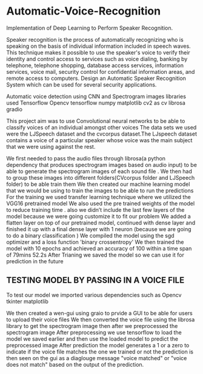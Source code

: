 # Automatic-Voice-Recognition
Implementation of Deep Learning to Perform Speaker Recognition.

Speaker recognition is the process of automatically recognizing who is speaking 
on the basis of individual information included in speech waves. This 
technique makes it possible to use the speaker's voice to verify their identity 
and control access to services such as voice dialing, banking by telephone, 
telephone shopping, database access services, information services, voice 
mail, security control for confidential information areas, and remote access to 
computers. Design an Automatic Speaker Recognition System which can be 
used for several security applications. 

Automatic voice detection using CNN and Spectrogram images 
libraries used 
Tensorflow
Opencv
tensorflow
numpy 
matplotlib
cv2 as cv
librosa
gradio

This project aim was to use Convolutional neural networks to be able to classify voices of an individual amongst other voices 
The data sets we  used were the LJSpeech dataset and the cvcorpus dataset.The LJspeech dataset contains a voice of a particular speaker whose voice was the main subject that we were using against the rest.

We first needed to pass the audio files through librosa(a python dependency that produces spectrogram images based on audio input) to be able to generate the spectrogram images of each sound file .
We then had to group these images into different folders(CVcorpus folder and LJSpeech folder) to be able train them
We then created our machine learning model that we would be using to train the images to be able to run the predictions 
For the training we used transfer learning technique where we utilized the  VGG16 pretrained model 
We also used the pre trained weights of the model to reduce training time . also we didn’t include the last few layers of the model because we were going customize it to fit our problem 
We added  a flatten layer on top of our pretrained model, continued with dense layer and finished it up with a final dense layer with 1 neuron (because we are going to do a binary classification ) 
We compiled the model using the sgd optimizer and a loss function 'binary crossentropy'
We then trained the model with 10 epochs and achieved an accuracy of 100 within a time span of 79mins 52.2s 
After Trianing we saved the model so we can use it for prediction in the future


## TESTING MODEL BY PASSING IN A VOICE FILE
To test our model we imported various dependencies such as 
Opencv 
tkinter
matplotlib 

We then created a wen-gui using graio to prvide a GUI to be able for users to upload their voice files 
We then converted the voice file using the librosa library to get the spectrogram image 
then after we preprocessed the spectrogram image
After preprocessing we use tensorflow to load the model we saved earlier and then use the loaded model to predict the preprocessed image 
After prediction the model generates a 1 or a zero to indicate if the voice file matches the one we trained or not
the prediction is then seen on the gui as a diaglouge message "voice matched" or "voice does not match" based on the output of the prediction.